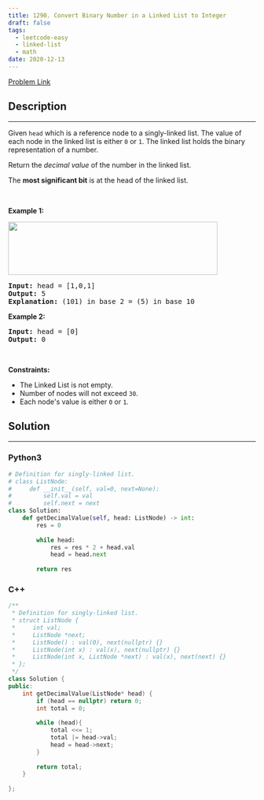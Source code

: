 ```yaml
---
title: 1290. Convert Binary Number in a Linked List to Integer
draft: false
tags: 
  - leetcode-easy
  - linked-list
  - math
date: 2020-12-13
---
```


[Problem Link](https://leetcode.com/problems/convert-binary-number-in-a-linked-list-to-integer/)

## Description

---
<p>Given <code>head</code> which is a reference node to a singly-linked list. The value of each node in the linked list is either <code>0</code> or <code>1</code>. The linked list holds the binary representation of a number.</p>

<p>Return the <em>decimal value</em> of the number in the linked list.</p>

<p>The <strong>most significant bit</strong> is at the head of the linked list.</p>

<p>&nbsp;</p>
<p><strong class="example">Example 1:</strong></p>
<img alt="" src="https://assets.leetcode.com/uploads/2019/12/05/graph-1.png" style="width: 426px; height: 108px;" />
<pre>
<strong>Input:</strong> head = [1,0,1]
<strong>Output:</strong> 5
<strong>Explanation:</strong> (101) in base 2 = (5) in base 10
</pre>

<p><strong class="example">Example 2:</strong></p>

<pre>
<strong>Input:</strong> head = [0]
<strong>Output:</strong> 0
</pre>

<p>&nbsp;</p>
<p><strong>Constraints:</strong></p>

<ul>
	<li>The Linked List is not empty.</li>
	<li>Number of nodes will not exceed <code>30</code>.</li>
	<li>Each node&#39;s value is either <code>0</code> or <code>1</code>.</li>
</ul>


## Solution

---
### Python3
``` py title='convert-binary-number-in-a-linked-list-to-integer'
# Definition for singly-linked list.
# class ListNode:
#     def __init__(self, val=0, next=None):
#         self.val = val
#         self.next = next
class Solution:
    def getDecimalValue(self, head: ListNode) -> int:
        res = 0
        
        while head:
            res = res * 2 + head.val
            head = head.next
        
        return res
```
### C++
``` cpp title='convert-binary-number-in-a-linked-list-to-integer'
/**
 * Definition for singly-linked list.
 * struct ListNode {
 *     int val;
 *     ListNode *next;
 *     ListNode() : val(0), next(nullptr) {}
 *     ListNode(int x) : val(x), next(nullptr) {}
 *     ListNode(int x, ListNode *next) : val(x), next(next) {}
 * };
 */
class Solution {
public:
    int getDecimalValue(ListNode* head) {
        if (head == nullptr) return 0;
        int total = 0;
        
        while (head){
            total <<= 1;
            total |= head->val;
            head = head->next;
        }
        
        return total;
    }
    
};
```

